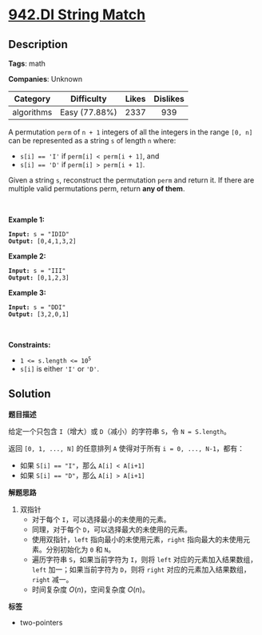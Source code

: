 # [942.DI String Match](https://leetcode.com/problems/di-string-match/description/)

## Description

**Tags**: math

**Companies**: Unknown

|  Category  |  Difficulty   | Likes | Dislikes |
| :--------: | :-----------: | :---: | :------: |
| algorithms | Easy (77.88%) | 2337  |   939    |

<p>A permutation <code>perm</code> of <code>n + 1</code> integers of all the integers in the range <code>[0, n]</code> can be represented as a string <code>s</code> of length <code>n</code> where:</p>
<ul>
  <li><code>s[i] == &#39;I&#39;</code> if <code>perm[i] &lt; perm[i + 1]</code>, and</li>
  <li><code>s[i] == &#39;D&#39;</code> if <code>perm[i] &gt; perm[i + 1]</code>.</li>
</ul>
<p>Given a string <code>s</code>, reconstruct the permutation <code>perm</code> and return it. If there are multiple valid permutations perm, return <strong>any of them</strong>.</p>
<p>&nbsp;</p>
<p><strong class="example">Example 1:</strong></p>
<pre><code><strong>Input:</strong> s = "IDID"
<strong>Output:</strong> [0,4,1,3,2]</code></pre><p><strong class="example">Example 2:</strong></p>
<pre><code><strong>Input:</strong> s = "III"
<strong>Output:</strong> [0,1,2,3]</code></pre><p><strong class="example">Example 3:</strong></p>
<pre><code><strong>Input:</strong> s = "DDI"
<strong>Output:</strong> [3,2,0,1]</code></pre>
<p>&nbsp;</p>
<p><strong>Constraints:</strong></p>
<ul>
  <li><code>1 &lt;= s.length &lt;= 10<sup>5</sup></code></li>
  <li><code>s[i]</code> is either <code>&#39;I&#39;</code> or <code>&#39;D&#39;</code>.</li>
</ul>

## Solution

**题目描述**

给定一个只包含 `I`（增大）或 `D`（减小）的字符串 `S`，令 `N = S.length`。

返回 `[0, 1, ..., N]` 的任意排列 `A` 使得对于所有 `i = 0, ..., N-1`，都有：

- 如果 `S[i] == "I"`，那么 `A[i] < A[i+1]`
- 如果 `S[i] == "D"`，那么 `A[i] > A[i+1]`

**解题思路**

1. 双指针
   - 对于每个 `I`，可以选择最小的未使用的元素。
   - 同理，对于每个 `D`，可以选择最大的未使用的元素。
   - 使用双指针，`left` 指向最小的未使用元素，`right` 指向最大的未使用元素。分别初始化为 `0` 和 `N`。
   - 遍历字符串 `S`，如果当前字符为 `I`，则将 `left` 对应的元素加入结果数组，`left` 加一；如果当前字符为 `D`，则将 `right` 对应的元素加入结果数组，`right` 减一。
   - 时间复杂度 $O(n)$，空间复杂度 $O(n)$。

**标签**

- two-pointers
